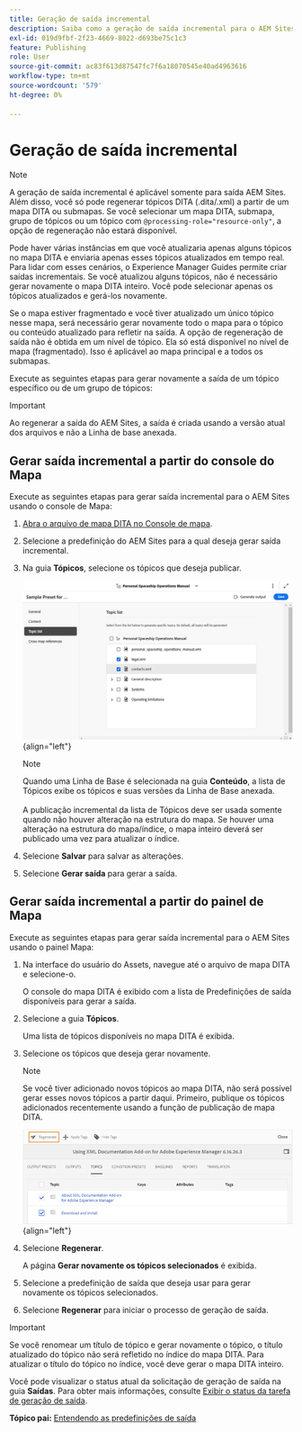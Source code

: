 ```yaml
---
title: Geração de saída incremental
description: Saiba como a geração de saída incremental para o AEM Sites funciona no AEM Guides.
exl-id: 019d9fbf-2f23-4669-8022-d693be75c1c3
feature: Publishing
role: User
source-git-commit: ac83f613d87547fc7f6a18070545e40ad4963616
workflow-type: tm+mt
source-wordcount: '579'
ht-degree: 0%

---
```



# Geração de saída incremental

>[!NOTE]
>
> A geração de saída incremental é aplicável somente para saída AEM Sites. Além disso, você só pode regenerar tópicos DITA \(.dita/.xml\) a partir de um mapa DITA ou submapas. Se você selecionar um mapa DITA, submapa, grupo de tópicos ou um tópico com `@processing-role="resource-only"`, a opção de regeneração não estará disponível.

Pode haver várias instâncias em que você atualizaria apenas alguns tópicos no mapa DITA e enviaria apenas esses tópicos atualizados em tempo real. Para lidar com esses cenários, o Experience Manager Guides permite criar saídas incrementais. Se você atualizou alguns tópicos, não é necessário gerar novamente o mapa DITA inteiro. Você pode selecionar apenas os tópicos atualizados e gerá-los novamente.

Se o mapa estiver fragmentado e você tiver atualizado um único tópico nesse mapa, será necessário gerar novamente todo o mapa para o tópico ou conteúdo atualizado para refletir na saída. A opção de regeneração de saída não é obtida em um nível de tópico. Ela só está disponível no nível de mapa \(fragmentado\). Isso é aplicável ao mapa principal e a todos os submapas.

Execute as seguintes etapas para gerar novamente a saída de um tópico específico ou de um grupo de tópicos:

>[!IMPORTANT]
>
> Ao regenerar a saída do AEM Sites, a saída é criada usando a versão atual dos arquivos e não a Linha de base anexada.

## Gerar saída incremental a partir do console do Mapa

Execute as seguintes etapas para gerar saída incremental para o AEM Sites usando o console de Mapa:

1. [Abra o arquivo de mapa DITA no Console de mapa](./open-files-map-console.md).
1. Selecione a predefinição do AEM Sites para a qual deseja gerar saída incremental.
1. Na guia **Tópicos**, selecione os tópicos que deseja publicar.

   ![lista de tópicos do aem sites](images/aem-presets-topic-list.png) {align="left"}

   >[!NOTE]
   >
   > Quando uma Linha de Base é selecionada na guia **Conteúdo**, a lista de Tópicos exibe os tópicos e suas versões da Linha de Base anexada.<br><br>
   > A publicação incremental da lista de Tópicos deve ser usada somente quando não houver alteração na estrutura do mapa. Se houver uma alteração na estrutura do mapa/índice, o mapa inteiro deverá ser publicado uma vez para atualizar o índice.
1. Selecione **Salvar** para salvar as alterações.
1. Selecione **Gerar saída** para gerar a saída.


## Gerar saída incremental a partir do painel de Mapa

Execute as seguintes etapas para gerar saída incremental para o AEM Sites usando o painel Mapa:

1. Na interface do usuário do Assets, navegue até o arquivo de mapa DITA e selecione-o.

   O console do mapa DITA é exibido com a lista de Predefinições de saída disponíveis para gerar a saída.

1. Selecione a guia **Tópicos**.

   Uma lista de tópicos disponíveis no mapa DITA é exibida.

1. Selecione os tópicos que deseja gerar novamente.

   >[!NOTE]
   >
   > Se você tiver adicionado novos tópicos ao mapa DITA, não será possível gerar esses novos tópicos a partir daqui. Primeiro, publique os tópicos adicionados recentemente usando a função de publicação de mapa DITA.

   ![](images/regenerate-topics.png){align="left"}

1. Selecione **Regenerar**.

   A página **Gerar novamente os tópicos selecionados** é exibida.

1. Selecione a predefinição de saída que deseja usar para gerar novamente os tópicos selecionados.

1. Selecione **Regenerar** para iniciar o processo de geração de saída.


>[!IMPORTANT]
>
> Se você renomear um título de tópico e gerar novamente o tópico, o título atualizado do tópico não será refletido no índice do mapa DITA. Para atualizar o título do tópico no índice, você deve gerar o mapa DITA inteiro.

Você pode visualizar o status atual da solicitação de geração de saída na guia **Saídas**. Para obter mais informações, consulte [Exibir o status da tarefa de geração de saída](#view-the-status-of-the-output-generation-task).



**Tópico pai:** [Entendendo as predefinições de saída](generate-output-understand-presets.md)

